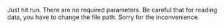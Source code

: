 Just hit run. There are no required parameters.
Be careful that for reading data, you have to change the file path. Sorry for the inconvenience.